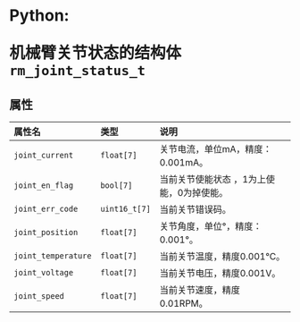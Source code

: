 # <p class="hidden">Python: </p>机械臂关节状态的结构体`rm_joint_status_t`

## 属性

|属性名|类型|说明|
|:--|:--|:--|
|`joint_current`|`float[7]`|关节电流，单位mA，精度：0.001mA。|
|`joint_en_flag`|`bool[7]`|当前关节使能状态 ，1为上使能，0为掉使能。|
|`joint_err_code`|`uint16_t[7]`|当前关节错误码。|
|`joint_position`|`float[7]`|关节角度，单位°，精度：0.001°。|
|`joint_temperature`|`float[7]`|当前关节温度，精度0.001℃。|
|`joint_voltage`|`float[7]`|当前关节电压，精度0.001V。|
|`joint_speed`|`float[7]`|当前关节速度，精度0.01RPM。|
